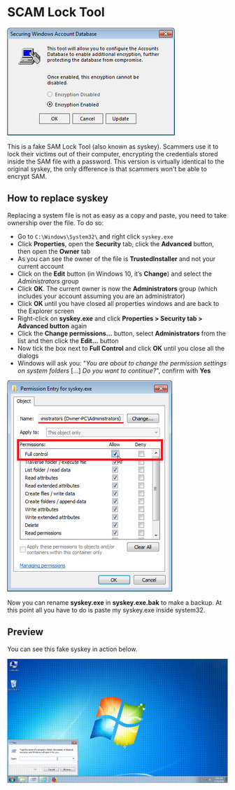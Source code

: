 # SCAM Lock Tool

![SCAM Lock Tool](images/syskey.png)

This is a fake SAM Lock Tool (also known as syskey). Scammers use it to lock their victims out of their computer, encrypting the credentials stored inside the SAM file with a password. This version is virtually identical to the original syskey, the only difference is that scammers won't be able to encrypt SAM.

## How to replace syskey

Replacing a system file is not as easy as a copy and paste, you need to take ownership over the file. To do so:
 - Go to `C:\Windows\System32\` and right click `syskey.exe`
 - Click **Properties**, open the **Security** tab, click the **Advanced** button, then open the **Owner** tab
 - As you can see the owner of the file is **TrustedInstaller** and not your current account
 - Click on the **Edit** button (in Windows 10, it’s **Change**) and select the *Administrators* group
 - Click **OK**. The current owner is now the **Administrators** group (which includes your account assuming you are an administrator)
 - Click **OK** until you have closed all properties windows and are back to the Explorer screen
 - Right-click on **syskey.exe** and click **Properties > Security tab > Advanced button** again
 - Click the **Change permissions...** button, select **Administrators** from the list and then click the **Edit...** button
 - Now tick the box next to **Full Control** and click **OK** until you close all the dialogs
 - Windows will ask you: "*You are about to change the permission settings on system folders* [...] *Do you want to continue?*", confirm with **Yes**

![File Permissions](images/file_permissions.png)

Now you can rename **syskey.exe** in **syskey.exe.bak** to make a backup. At this point all you have to do is paste my syskey.exe inside system32.

## Preview

You can see this fake syskey in action below.

![SCAM Lock Tool Preview](images/syskey_demo.gif)

